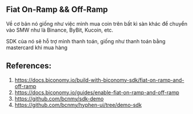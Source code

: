 ## Fiat On-Ramp && Off-Ramp

Về cơ bản nó giống như việc mình mua coin trên bất kì sàn khác để chuyển vào SMW như là Binance, ByBit, Kucoin, etc.

SDK của nó sẽ hỗ trợ mình thanh toán, giống như thanh toán bằng mastercard khi mua hàng

## References:

1. https://docs.biconomy.io/build-with-biconomy-sdk/fiat-on-ramp-and-off-ramp
2. https://docs.biconomy.io/guides/enable-fiat-on-ramp-and-off-ramp
3. https://github.com/bcnmy/sdk-demo
4. https://github.com/bcnmy/hyphen-ui/tree/demo-sdk
